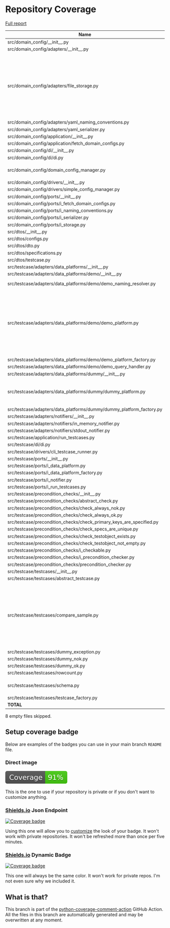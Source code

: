 # Repository Coverage

[Full report](https://htmlpreview.github.io/?https://github.com/adanilevich/data-tester/blob/python-coverage-comment-action-data/htmlcov/index.html)

| Name                                                                      |    Stmts |     Miss |   Cover |   Missing |
|-------------------------------------------------------------------------- | -------: | -------: | ------: | --------: |
| src/domain\_config/\_\_init\_\_.py                                        |        1 |        0 |    100% |           |
| src/domain\_config/adapters/\_\_init\_\_.py                               |        3 |        0 |    100% |           |
| src/domain\_config/adapters/file\_storage.py                              |       77 |       22 |     71% |55, 59-61, 67-70, 77, 80, 88-89, 99, 102, 109-111, 120, 123, 128-130 |
| src/domain\_config/adapters/yaml\_naming\_conventions.py                  |        6 |        0 |    100% |           |
| src/domain\_config/adapters/yaml\_serializer.py                           |       19 |        0 |    100% |           |
| src/domain\_config/application/\_\_init\_\_.py                            |        2 |        2 |      0% |       2-3 |
| src/domain\_config/application/fetch\_domain\_configs.py                  |       13 |       13 |      0% |      1-33 |
| src/domain\_config/di/\_\_init\_\_.py                                     |        1 |        1 |      0% |         2 |
| src/domain\_config/di/di.py                                               |        6 |        6 |      0% |      1-16 |
| src/domain\_config/domain\_config\_manager.py                             |       40 |        9 |     78% |25-30, 58-59, 64-65 |
| src/domain\_config/drivers/\_\_init\_\_.py                                |        1 |        0 |    100% |           |
| src/domain\_config/drivers/simple\_config\_manager.py                     |       21 |        0 |    100% |           |
| src/domain\_config/ports/\_\_init\_\_.py                                  |        5 |        0 |    100% |           |
| src/domain\_config/ports/i\_fetch\_domain\_configs.py                     |        8 |        0 |    100% |           |
| src/domain\_config/ports/i\_naming\_conventions.py                        |        4 |        0 |    100% |           |
| src/domain\_config/ports/i\_serializer.py                                 |       12 |        0 |    100% |           |
| src/domain\_config/ports/i\_storage.py                                    |       10 |        0 |    100% |           |
| src/dtos/\_\_init\_\_.py                                                  |        4 |        0 |    100% |           |
| src/dtos/configs.py                                                       |       25 |        0 |    100% |           |
| src/dtos/dto.py                                                           |       12 |        1 |     92% |        15 |
| src/dtos/specifications.py                                                |       40 |        2 |     95% |    25, 62 |
| src/dtos/testcase.py                                                      |       52 |        0 |    100% |           |
| src/testcase/adapters/data\_platforms/\_\_init\_\_.py                     |        2 |        0 |    100% |           |
| src/testcase/adapters/data\_platforms/demo/\_\_init\_\_.py                |        4 |        0 |    100% |           |
| src/testcase/adapters/data\_platforms/demo/demo\_naming\_resolver.py      |       48 |        5 |     90% | 22, 82-85 |
| src/testcase/adapters/data\_platforms/demo/demo\_platform.py              |      167 |       16 |     90% |110, 127-129, 149, 255, 259, 261, 264-269, 361, 387, 391 |
| src/testcase/adapters/data\_platforms/demo/demo\_platform\_factory.py     |       16 |        0 |    100% |           |
| src/testcase/adapters/data\_platforms/demo/demo\_query\_handler.py        |       22 |        2 |     91% |    22, 36 |
| src/testcase/adapters/data\_platforms/dummy/\_\_init\_\_.py               |        2 |        0 |    100% |           |
| src/testcase/adapters/data\_platforms/dummy/dummy\_platform.py            |       26 |        9 |     65% |15, 18, 26, 33, 39, 43, 49, 56, 63 |
| src/testcase/adapters/data\_platforms/dummy/dummy\_platform\_factory.py   |        6 |        0 |    100% |           |
| src/testcase/adapters/notifiers/\_\_init\_\_.py                           |        2 |        0 |    100% |           |
| src/testcase/adapters/notifiers/in\_memory\_notifier.py                   |        7 |        0 |    100% |           |
| src/testcase/adapters/notifiers/stdout\_notifier.py                       |        4 |        0 |    100% |           |
| src/testcase/application/run\_testcases.py                                |       20 |        0 |    100% |           |
| src/testcase/di/di.py                                                     |       23 |        3 |     87% |     26-29 |
| src/testcase/drivers/cli\_testcase\_runner.py                             |       13 |        0 |    100% |           |
| src/testcase/ports/\_\_init\_\_.py                                        |        4 |        0 |    100% |           |
| src/testcase/ports/i\_data\_platform.py                                   |       29 |        0 |    100% |           |
| src/testcase/ports/i\_data\_platform\_factory.py                          |        6 |        0 |    100% |           |
| src/testcase/ports/i\_notifier.py                                         |        4 |        0 |    100% |           |
| src/testcase/ports/i\_run\_testcases.py                                   |       18 |        0 |    100% |           |
| src/testcase/precondition\_checks/\_\_init\_\_.py                         |       10 |        0 |    100% |           |
| src/testcase/precondition\_checks/abstract\_check.py                      |        8 |        0 |    100% |           |
| src/testcase/precondition\_checks/check\_always\_nok.py                   |        5 |        0 |    100% |           |
| src/testcase/precondition\_checks/check\_always\_ok.py                    |        5 |        0 |    100% |           |
| src/testcase/precondition\_checks/check\_primary\_keys\_are\_specified.py |       15 |        2 |     87% |     22-23 |
| src/testcase/precondition\_checks/check\_specs\_are\_unique.py            |       23 |        0 |    100% |           |
| src/testcase/precondition\_checks/check\_testobject\_exists.py            |       11 |        0 |    100% |           |
| src/testcase/precondition\_checks/check\_testobject\_not\_empty.py        |        9 |        0 |    100% |           |
| src/testcase/precondition\_checks/i\_checkable.py                         |       17 |        0 |    100% |           |
| src/testcase/precondition\_checks/i\_precondition\_checker.py             |        5 |        0 |    100% |           |
| src/testcase/precondition\_checks/precondition\_checker.py                |       15 |        0 |    100% |           |
| src/testcase/testcases/\_\_init\_\_.py                                    |        8 |        0 |    100% |           |
| src/testcase/testcases/abstract\_testcase.py                              |      102 |        1 |     99% |       106 |
| src/testcase/testcases/compare\_sample.py                                 |      130 |       23 |     82% |93, 100, 106-108, 113-115, 149-151, 170-172, 186-194 |
| src/testcase/testcases/dummy\_exception.py                                |       10 |        0 |    100% |           |
| src/testcase/testcases/dummy\_nok.py                                      |       11 |        0 |    100% |           |
| src/testcase/testcases/dummy\_ok.py                                       |       11 |        0 |    100% |           |
| src/testcase/testcases/rowcount.py                                        |       56 |        1 |     98% |        70 |
| src/testcase/testcases/schema.py                                          |      132 |        3 |     98% |95, 104, 139 |
| src/testcase/testcases/testcase\_factory.py                               |       18 |        0 |    100% |           |
|                                                                 **TOTAL** | **1386** |  **121** | **91%** |           |

8 empty files skipped.


## Setup coverage badge

Below are examples of the badges you can use in your main branch `README` file.

### Direct image

[![Coverage badge](https://raw.githubusercontent.com/adanilevich/data-tester/python-coverage-comment-action-data/badge.svg)](https://htmlpreview.github.io/?https://github.com/adanilevich/data-tester/blob/python-coverage-comment-action-data/htmlcov/index.html)

This is the one to use if your repository is private or if you don't want to customize anything.

### [Shields.io](https://shields.io) Json Endpoint

[![Coverage badge](https://img.shields.io/endpoint?url=https://raw.githubusercontent.com/adanilevich/data-tester/python-coverage-comment-action-data/endpoint.json)](https://htmlpreview.github.io/?https://github.com/adanilevich/data-tester/blob/python-coverage-comment-action-data/htmlcov/index.html)

Using this one will allow you to [customize](https://shields.io/endpoint) the look of your badge.
It won't work with private repositories. It won't be refreshed more than once per five minutes.

### [Shields.io](https://shields.io) Dynamic Badge

[![Coverage badge](https://img.shields.io/badge/dynamic/json?color=brightgreen&label=coverage&query=%24.message&url=https%3A%2F%2Fraw.githubusercontent.com%2Fadanilevich%2Fdata-tester%2Fpython-coverage-comment-action-data%2Fendpoint.json)](https://htmlpreview.github.io/?https://github.com/adanilevich/data-tester/blob/python-coverage-comment-action-data/htmlcov/index.html)

This one will always be the same color. It won't work for private repos. I'm not even sure why we included it.

## What is that?

This branch is part of the
[python-coverage-comment-action](https://github.com/marketplace/actions/python-coverage-comment)
GitHub Action. All the files in this branch are automatically generated and may be
overwritten at any moment.